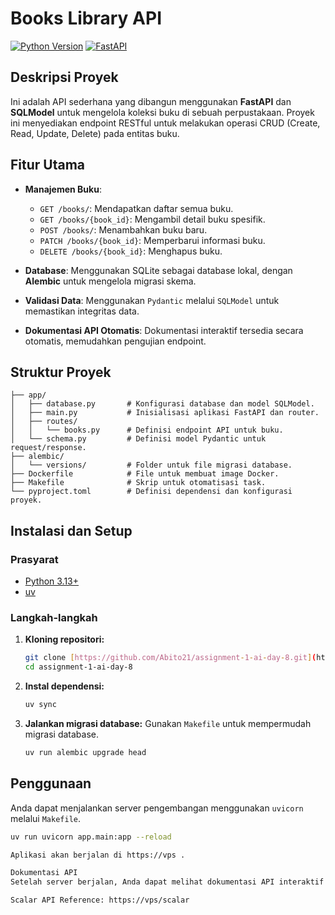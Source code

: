 # Books Library API

[![Python Version](https://img.shields.io/badge/python-3.13-blue.svg)](https://www.python.org/downloads/release/python-3130/)
[![FastAPI](https://img.shields.io/badge/FastAPI-0.116.1-green.svg)](https://fastapi.tiangolo.com/)

## Deskripsi Proyek

Ini adalah API sederhana yang dibangun menggunakan **FastAPI** dan **SQLModel** untuk mengelola koleksi buku di sebuah perpustakaan. Proyek ini menyediakan endpoint RESTful untuk melakukan operasi CRUD (Create, Read, Update, Delete) pada entitas buku.

## Fitur Utama

* **Manajemen Buku**:
    * `GET /books/`: Mendapatkan daftar semua buku.
    * `GET /books/{book_id}`: Mengambil detail buku spesifik.
    * `POST /books/`: Menambahkan buku baru.
    * `PATCH /books/{book_id}`: Memperbarui informasi buku.
    * `DELETE /books/{book_id}`: Menghapus buku.

* **Database**: Menggunakan SQLite sebagai database lokal, dengan **Alembic** untuk mengelola migrasi skema.

* **Validasi Data**: Menggunakan `Pydantic` melalui `SQLModel` untuk memastikan integritas data.

* **Dokumentasi API Otomatis**: Dokumentasi interaktif tersedia secara otomatis, memudahkan pengujian endpoint.


## Struktur Proyek

```
├── app/
│   ├── database.py       # Konfigurasi database dan model SQLModel.
│   ├── main.py           # Inisialisasi aplikasi FastAPI dan router.
│   ├── routes/
│   │   └── books.py      # Definisi endpoint API untuk buku.
│   └── schema.py         # Definisi model Pydantic untuk request/response.
├── alembic/
│   └── versions/         # Folder untuk file migrasi database.
├── Dockerfile            # File untuk membuat image Docker.
├── Makefile              # Skrip untuk otomatisasi task.
└── pyproject.toml        # Definisi dependensi dan konfigurasi proyek.
```

## Instalasi dan Setup

### Prasyarat

* [Python 3.13+](https://www.python.org/downloads/)
* [uv](https://github.com/astral-sh/uv)

### Langkah-langkah

1.  **Kloning repositori:**
    ```bash
    git clone [https://github.com/Abito21/assignment-1-ai-day-8.git](https://github.com/Abito21/assignment-1-ai-day-8.git)
    cd assignment-1-ai-day-8
    ```

2.  **Instal dependensi:**
    ```bash
    uv sync
    ```

3.  **Jalankan migrasi database:**
    Gunakan `Makefile` untuk mempermudah migrasi database.
    ```bash
    uv run alembic upgrade head
    ```

## Penggunaan

Anda dapat menjalankan server pengembangan menggunakan `uvicorn` melalui `Makefile`.

```bash
uv run uvicorn app.main:app --reload

Aplikasi akan berjalan di https://vps .

Dokumentasi API
Setelah server berjalan, Anda dapat melihat dokumentasi API interaktif pada URL berikut:

Scalar API Reference: https://vps/scalar